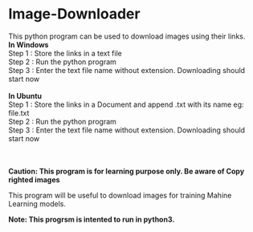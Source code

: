 # Image-Downloader
This python program can be used to download images using their links.  
**In Windows**  
Step 1 : Store the links in a text file    
Step 2 : Run the python program    
Step 3 : Enter the text file name without extension. Downloading should start now    
</br>
**In Ubuntu**  
Step 1 : Store the links in a Document and append .txt with its name eg: file.txt    
Step 2 : Run the python program    
Step 3 : Enter the text file name without extension. Downloading should start now    
</br>
</br>

**Caution: This program is for learning purpose only. Be aware of Copy righted images**

This program will be useful to download images for training Mahine Learning models.

**Note: This progrsm is intented to run in python3.**
